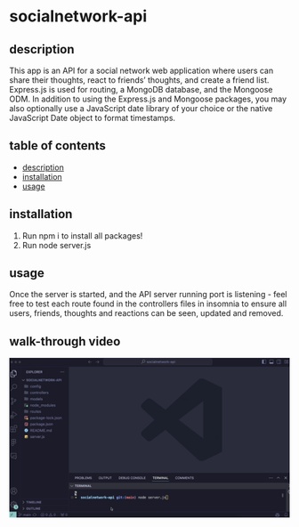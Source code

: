 # socialnetwork-api

## description

 This app is an API for a social network web application where users can share their thoughts, react to friends’ thoughts, and create a friend list. Express.js is used for routing, a MongoDB database, and the Mongoose ODM. In addition to using the Express.js and Mongoose packages, you may also optionally use a JavaScript date library of your choice or the native JavaScript Date object to format timestamps.

 ## table of contents
 
 * [description](#description)
 * [installation](#installation)
 * [usage](#usage)


 ## installation

 1. Run npm i to install all packages!
 2. Run node server.js
 
 ## usage

 Once the server is started, and the API server running port is listening - feel free to test each route found in the controllers files in insomnia to ensure all users, friends, thoughts and reactions can be seen, updated and removed.

 ## walk-through video
[![Watch the video](socialnetwork-api.png)](https://drive.google.com/file/d/1ma4Lj4seDmQfTY_OD9Wx5b1rsBVmevOl/view?usp=sharing)



